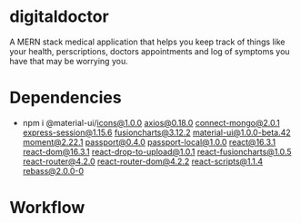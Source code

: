 # digitaldoctor
A MERN stack medical application that helps you keep track of things like your health, perscriptions, doctors appointments and log of symptoms you have that may be worrying you.

# Dependencies

* npm i @material-ui/icons@1.0.0 axios@0.18.0 connect-mongo@2.0.1 express-session@1.15.6 fusioncharts@3.12.2 material-ui@1.0.0-beta.42 moment@2.22.1 passport@0.4.0 passport-local@1.0.0 react@16.3.1 react-dom@16.3.1 react-drop-to-upload@1.0.1 react-fusioncharts@1.0.5 react-router@4.2.0 react-router-dom@4.2.2 react-scripts@1.1.4 rebass@2.0.0-0 

# Workflow
